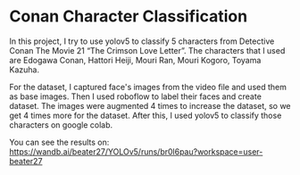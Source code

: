 # Conan Character Classification

In this project, I try to use yolov5 to classify 5 characters from Detective Conan The Movie 21 “The Crimson Love Letter”.
The characters that I used are Edogawa Conan, Hattori Heiji, Mouri Ran, Mouri Kogoro, Toyama Kazuha.

For the dataset, I captured face's images from the video file and used them as base images.
Then I used roboflow to label their faces and create dataset.
The images were augmented 4 times to increase the dataset, so we get 4 times more for the dataset.
After this, I used yolov5 to classify those characters on google colab.

You can see the results on: https://wandb.ai/beater27/YOLOv5/runs/br0l6pau?workspace=user-beater27
